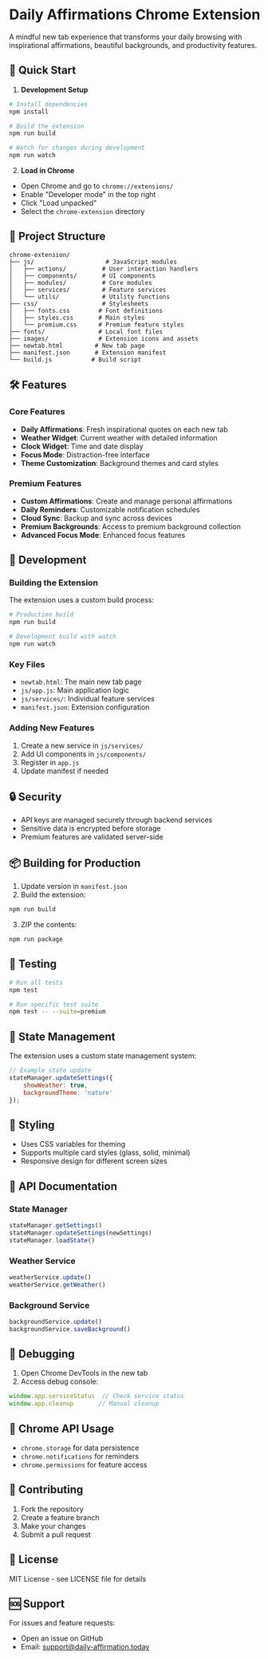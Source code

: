 # Daily Affirmations Chrome Extension

A mindful new tab experience that transforms your daily browsing with inspirational affirmations, beautiful backgrounds, and productivity features.

## 🚀 Quick Start

1. **Development Setup**
```bash
# Install dependencies
npm install

# Build the extension
npm run build

# Watch for changes during development
npm run watch
```

2. **Load in Chrome**
- Open Chrome and go to `chrome://extensions/`
- Enable "Developer mode" in the top right
- Click "Load unpacked"
- Select the `chrome-extension` directory

## 📁 Project Structure

```
chrome-extension/
├── js/                    # JavaScript modules
│   ├── actions/          # User interaction handlers
│   ├── components/       # UI components
│   ├── modules/          # Core modules
│   ├── services/         # Feature services
│   └── utils/            # Utility functions
├── css/                  # Stylesheets
│   ├── fonts.css        # Font definitions
│   ├── styles.css       # Main styles
│   └── premium.css      # Premium feature styles
├── fonts/               # Local font files
├── images/              # Extension icons and assets
├── newtab.html         # New tab page
├── manifest.json       # Extension manifest
└── build.js           # Build script
```

## 🛠️ Features

### Core Features
- **Daily Affirmations**: Fresh inspirational quotes on each new tab
- **Weather Widget**: Current weather with detailed information
- **Clock Widget**: Time and date display
- **Focus Mode**: Distraction-free interface
- **Theme Customization**: Background themes and card styles

### Premium Features
- **Custom Affirmations**: Create and manage personal affirmations
- **Daily Reminders**: Customizable notification schedules
- **Cloud Sync**: Backup and sync across devices
- **Premium Backgrounds**: Access to premium background collection
- **Advanced Focus Mode**: Enhanced focus features

## 🔧 Development

### Building the Extension

The extension uses a custom build process:

```bash
# Production build
npm run build

# Development build with watch
npm run watch
```

### Key Files

- `newtab.html`: The main new tab page
- `js/app.js`: Main application logic
- `js/services/`: Individual feature services
- `manifest.json`: Extension configuration

### Adding New Features

1. Create a new service in `js/services/`
2. Add UI components in `js/components/`
3. Register in `app.js`
4. Update manifest if needed

## 🔒 Security

- API keys are managed securely through backend services
- Sensitive data is encrypted before storage
- Premium features are validated server-side

## 📦 Building for Production

1. Update version in `manifest.json`
2. Build the extension:
```bash
npm run build
```
3. ZIP the contents:
```bash
npm run package
```

## 🧪 Testing

```bash
# Run all tests
npm test

# Run specific test suite
npm test -- --suite=premium
```

## 🔄 State Management

The extension uses a custom state management system:

```javascript
// Example state update
stateManager.updateSettings({
    showWeather: true,
    backgroundTheme: 'nature'
});
```

## 🎨 Styling

- Uses CSS variables for theming
- Supports multiple card styles (glass, solid, minimal)
- Responsive design for different screen sizes

## 📝 API Documentation

### State Manager
```javascript
stateManager.getSettings()
stateManager.updateSettings(newSettings)
stateManager.loadState()
```

### Weather Service
```javascript
weatherService.update()
weatherService.getWeather()
```

### Background Service
```javascript
backgroundService.update()
backgroundService.saveBackground()
```

## 🐛 Debugging

1. Open Chrome DevTools in the new tab
2. Access debug console:
```javascript
window.app.serviceStatus  // Check service status
window.app.cleanup       // Manual cleanup
```

## 📱 Chrome API Usage

- `chrome.storage` for data persistence
- `chrome.notifications` for reminders
- `chrome.permissions` for feature access

## 🤝 Contributing

1. Fork the repository
2. Create a feature branch
3. Make your changes
4. Submit a pull request

## 📄 License

MIT License - see LICENSE file for details

## 🆘 Support

For issues and feature requests:
- Open an issue on GitHub
- Email: support@daily-affirmation.today 